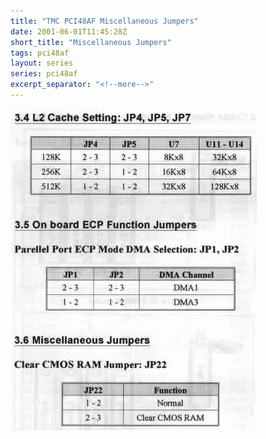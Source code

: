 ```yaml
---
title: "TMC PCI48AF Miscellaneous Jumpers"
date: 2001-06-01T11:45:28Z
short_title: "Miscellaneous Jumpers"
tags: pci48af
layout: series
series: pci48af
excerpt_separator: "<!--more-->"
---
```


<!--more-->
![](/images/2001/2001-06-01-pci48af/pci48a07.jpg)

